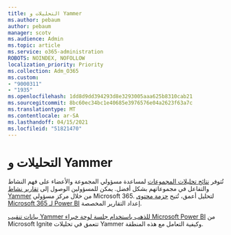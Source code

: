 ```yaml
---
title: التحليلات و Yammer
ms.author: pebaum
author: pebaum
manager: scotv
ms.audience: Admin
ms.topic: article
ms.service: o365-administration
ROBOTS: NOINDEX, NOFOLLOW
localization_priority: Priority
ms.collection: Adm_O365
ms.custom:
- "9000311"
- "1935"
ms.openlocfilehash: 1dd8d9dd394293d8e3293005aaa625b8310cab21
ms.sourcegitcommit: 8bc60ec34bc1e40685e3976576e04a2623f63a7c
ms.translationtype: MT
ms.contentlocale: ar-SA
ms.lasthandoff: 04/15/2021
ms.locfileid: "51821470"
---
```

# <a name="analytics-and-yammer"></a>التحليلات و Yammer

تُتوفر [نتائج تحليلات المجموعات](https://support.office.com/article/view-group-insights-in-yammer-73f9fa6d-d442-4f25-9194-d5317c9328ab) لمساعدة مسؤولي المجموعة والأعضاء على فهم النشاط والتفاعل في مجموعاتهم بشكل أفضل. يمكن للمسؤولين الوصول إلى [تقارير نشاط Yammer](https://docs.microsoft.com/microsoft-365/admin/activity-reports/yammer-activity-report) من خلال مركز مسؤولي Microsoft 365. لتحليل أعمق، تُتيح [حزمة محتوى Microsoft 365 لـ Power BI](https://docs.microsoft.com/microsoft-365/admin/usage-analytics/enable-usage-analytics) إعداد التقارير المخصصة.

[بيانات تنقيب Yammer للذهب باستخدام جلسة لوحة خبراء Microsoft Power BI](https://aka.ms/MiningYammerDataIgnite2017) من Microsoft Ignite تتعمق في تحليلات Yammer وكيفية التعامل مع هذه المنطقة.
